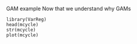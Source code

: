 GAM example
Now that we understand why GAMs

```{r, eval=TRUE,echo = FALSE}
library(VarReg)
head(mcycle)
str(mcycle)
plot(mcycle)
```



